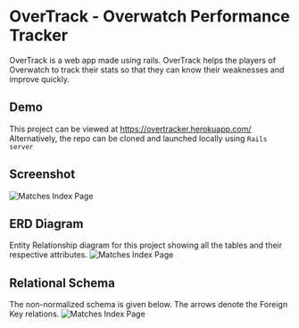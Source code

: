 # OverTrack - Overwatch Performance Tracker
OverTrack is a web app made using rails. OverTrack helps the players of Overwatch to track their stats so that they can know their weaknesses and improve quickly.

## Demo
This project can be viewed at https://overtracker.herokuapp.com/ </br>
Alternatively, the repo can be cloned and launched locally using 
``` Rails server ```

## Screenshot
![Matches Index Page](screenshots/matches.png) </br>

## ERD Diagram
Entity Relationship diagram for this project showing all the tables and their respective attributes.
![Matches Index Page](screenshots/erd.png) </br>

## Relational Schema
The non-normalized schema is given below. The arrows denote the Foreign Key relations.
![Matches Index Page](screenshots/schema.png)
